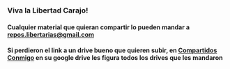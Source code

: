 ### Viva la Libertad Carajo!
#### Cualquier material que quieran compartir lo pueden mandar a repos.libertarias@gmail.com
#### Si perdieron el link a un drive bueno que quieren subir, en [Compartidos Conmigo](https://drive.google.com/drive/shared-with-me) en su google drive les figura todos los drives que les mandaron



<!--
**jporro/jporro** is a ✨ _special_ ✨ repository because its `README.md` (this file) appears on your GitHub profile.

Here are some ideas to get you started:

- 🔭 I’m currently working on ...
- 🌱 I’m currently learning ...
- 👯 I’m looking to collaborate on ...
- 🤔 I’m looking for help with ...
- 💬 Ask me about ...
- 📫 How to reach me: ...
- 😄 Pronouns: ...
- ⚡ Fun fact: ...
-->
